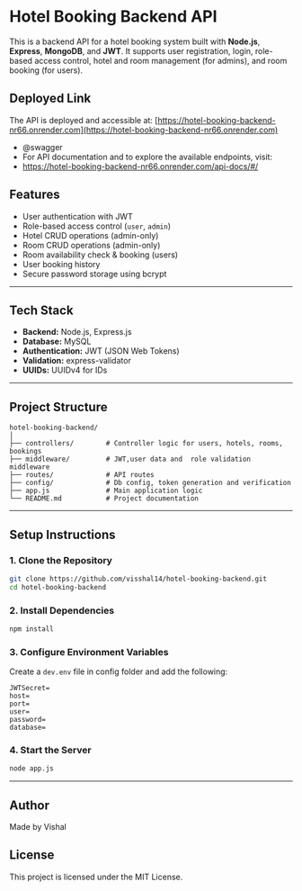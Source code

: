 # Hotel Booking Backend API

This is a backend API for a hotel booking system built with **Node.js**, **Express**, **MongoDB**, and **JWT**. It supports user registration, login, role-based access control, hotel and room management (for admins), and room booking (for users).

## Deployed Link

The API is deployed and accessible at: [https://hotel-booking-backend-nr66.onrender.com](https://hotel-booking-backend-nr66.onrender.com)

 * @swagger
 * For API documentation and to explore the available endpoints, visit:
 * https://hotel-booking-backend-nr66.onrender.com/api-docs/#/


## Features

-  User authentication with JWT
-  Role-based access control (`user`, `admin`)
-  Hotel CRUD operations (admin-only)
-  Room CRUD operations (admin-only)
-  Room availability check & booking (users)
-  User booking history
-  Secure password storage using bcrypt

---

## Tech Stack

- **Backend:** Node.js, Express.js
- **Database:** MySQL
- **Authentication:** JWT (JSON Web Tokens)
- **Validation:** express-validator
- **UUIDs:** UUIDv4 for IDs

---

##  Project Structure

```
hotel-booking-backend/
│
├── controllers/        # Controller logic for users, hotels, rooms, bookings
├── middleware/         # JWT,user data and  role validation middleware
├── routes/             # API routes
├── config/             # Db config, token generation and verification
├── app.js              # Main application logic 
└── README.md           # Project documentation
```

---

##  Setup Instructions

### 1. Clone the Repository

```bash
git clone https://github.com/visshal14/hotel-booking-backend.git
cd hotel-booking-backend
```

### 2. Install Dependencies

```bash
npm install
```

### 3. Configure Environment Variables

Create a `dev.env` file in config folder and add the following:

```env
JWTSecret=
host=
port=
user=
password=
database=
```


### 4. Start the Server

```bash
node app.js
```

---


##  Author

Made by Vishal

##  License

This project is licensed under the MIT License.
